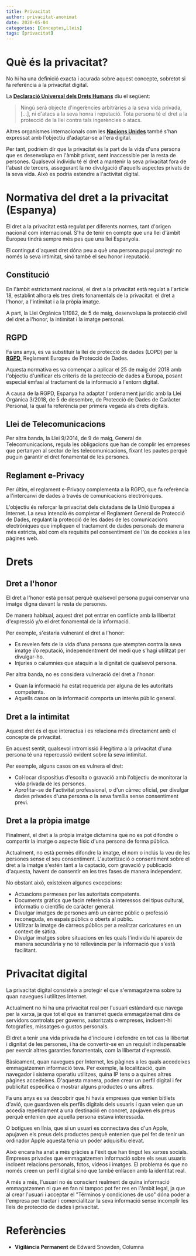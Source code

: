 ```yaml
---
title: Privacitat
author: privacitat-anonimat
date: 2020-05-04
categories: [Conceptes,Lleis]
tags: [privacitat]
---
```


# Què és la privacitat?
No hi ha una definició exacta i acurada sobre aquest concepte, sobretot si fa referència a la privacitat digital.

La [**Declaració Universal dels Drets Humans**](https://dudh.es/tag/privacidad/) diu el següent:

> Ningú serà objecte d'ingerències arbitràries a la seva vida privada, [...], ni d'atacs a la seva honra i reputació. Tota persona té el dret a la protecció de la llei contra tals ingerències o atacs.

Altres organismes internacionals com les [**Nacions Unides**](https://www.acnur.org/fileadmin/Documentos/BDL/2017/10904.pdf) també s'han expressat amb l'objectiu d'adaptar-se a l'era digital.

Per tant, podríem dir que la privacitat és la part de la vida d'una persona que es desenvolupa en l'àmbit privat, sent inaccessible per la resta de persones.
Qualsevol individu té el dret a mantenir la seva privacitat fora de l'abast de tercers, assegurant la no divulgació d'aquells aspectes privats de la seva vida. Això es podria estendre a l'activitat digital.


# Normativa del dret a la privacitat (Espanya)
El dret a la privacitat està regulat per diferents normes, tant d'origen nacional com internacional. S'ha de tenir en compte que una llei d'àmbit Europeu tindrà sempre més pes que una llei Espanyola.

El contingut d'aquest dret dóna peu a què una persona pugui protegir no només la seva intimitat, sinó també el seu honor i reputació.

## Constitució
En l'àmbit estrictament nacional, el dret a la privacitat està regulat a l'article 18, establint alhora els tres drets fonamentals de la privacitat: el dret a l'honor, a l'intimitat i a la pròpia imatge.

A part, la Llei Orgánica 1/1982, de 5 de maig, desenvolupa la protecció civil del dret a l'honor, la intimitat i la imatge personal.

## RGPD
Fa uns anys, es va substituir la llei de protecció de dades (LOPD) per la [**RGPD**](https://protecciondatos-lopd.com/empresas/nueva-ley-proteccion-datos-2018/), Reglament Europeu de Protecció de Dades.

Aquesta normativa es va començar a aplicar el 25 de maig del 2018 amb l'objectiu d'unificar els criteris de la protecció de dades a Europa, posant especial èmfasi al tractament de la informació a l'entorn digital.

A causa de la RGPD, Espanya ha adaptat l'ordenament jurídic amb la Llei Orgànica 3/2018, de 5 de desembre, de Protecció de Dades de Caràcter Personal, la qual fa referència per primera vegada als drets digitals.

## Llei de Telecomunicacions

Per altra banda, la Llei 9/2014, de 9 de maig, General de Telecomunicacions, regula les obligacions que han de complir les empreses que pertanyen al sector de les telecomunicacions, fixant les pautes perquè puguin garantir el dret fonamental de les persones.

## Reglament e-Privacy

Per últim, el reglament e-Privacy complementa a la RGPD, que fa referència a l'intercanvi de dades a través de comunicacions electròniques.

L'objectiu és reforçar la privacitat dels ciutadans de la Unió Europea a Internet. La seva intenció és completar el Reglament General de Protecció de Dades, regulant la protecció de les dades de les comunicacions electròniques que impliquen el tractament de dades personals de manera més estricta, així com els requisits pel consentiment de l'ús de cookies a les pàgines web.


# Drets
## Dret a l'honor
El dret a l'honor està pensat perquè qualsevol persona pugui conservar una imatge digna davant la resta de persones.

De manera habitual, aquest dret pot entrar en conflicte amb la llibertat d'expressió y/o el dret fonamental de la informació.

Per exemple, s'estaria vulnerant el dret a l'honor:
* Es revelen fets de la vida d'una persona que atempten contra la seva imatge i/o reputació, independentment del medi que s'hagi utilitzat per divulgar-ho.
* Injuries o calumnies que ataquin a la dignitat de qualsevol persona.

Per altra banda, no es considera vulneració del dret a l'honor:
* Quan la informació ha estat requerida per alguna de les autoritats competents.
* Aquells casos on la informació comporta un interès públic general.

## Dret a la intimitat
Aquest dret és el que interactua i es relaciona més directament amb el concepte de privacitat.

En aquest sentit, qualsevol intromissió il·legítima a la privacitat d'una persona té una repercussió evident sobre la seva intimitat.

Per exemple, alguns casos on es vulnera el dret:
* Col·locar dispositius d'escolta o gravació amb l'objectiu de monitorar la vida privada de les persones.
* Aprofitar-se de l'activitat professional, o d'un càrrec oficial, per divulgar dades privades d'una persona o la seva família sense consentiment previ.

## Dret a la pròpia imatge
Finalment, el dret a la pròpia imatge dictamina que no es pot difondre o compartir la imatge o aspecte físic d'una persona de forma pública.

Actualment, no està permès difondre la imatge, el nom o inclús la veu de les persones sense el seu consentiment. L'autorització o consentiment sobre el dret a la imatge s'estén tant a la captació, com gravació y publicació d'aquesta, havent de consentir en les tres fases de manera independent.

No obstant això, existeixen algunes excepcions:
* Actuacions permeses per les autoritats competents.
* Documents gràfics que facin referència a interessos del tipus cultural, informatiu o científic de caràcter general.
* Divulgar imatges de persones amb un càrrec públic o professió reconeguda, en espais públics o oberts al públic.
* Utilitzar la imatge de càrrecs públics per a realitzar caricatures en un context de sàtira.
* Divulgar imatges sobre situacions en les quals l'individu hi apareix de manera secundària y no té rellevància per la informació que s'està facilitant.


# Privacitat digital
La privacitat digital consisteix a protegir el que s'emmagatzema sobre tu quan navegues i utilitzes Internet.

Actualment no hi ha una privacitat real per l'usuari estàndard que navega per la xarxa, ja que tot el que es transmet queda emmagatzemat dins de servidors controlats per governs, autoritzats o empreses, incloent-hi fotografies, missatges o gustos personals.

El dret a tenir una vida privada ha d'incloure i defendre en tot cas la llibertat i dignitat de les persones, i ha de convertir-se en un requisit indispensable per exercir altres garanties fonamentals, com la llibertat d'expressió.

Bàsicament, quan navegues per Internet, les pàgines a les quals accedeixes emmagatzemen informació teva. Per exemple, la localització, quin navegador i sistema operatiu utilitzes, quina IP tens o a quines altres pàgines accedeixes. D'aquesta manera, poden crear un perfil digital i fer publicitat específica o mostrar alguns productes o uns altres.

Fa uns anys es va descobrir que hi havia empreses que venien bitllets d'avió, que guardaven els perfils digitals dels usuaris i quan veien que un accedia repetidament a una destinació en concret, apujaven els preus perquè entenien que aquella persona estava interessada.

O botigues en línia, que si un usuari es connectava des d'un Apple, apujaven els preus dels productes perquè entenien que pel fet de tenir un ordinador Apple aquesta tenia un poder adquisitiu elevat.

Això encara ha anat a més gràcies a l'èxit que han tingut les xarxes socials. Empreses privades que emmagatzemen informació sobre els seus usuaris incloent relacions personals, fotos, vídeos i imatges. El problema és que no només creen un perfil digital sinó que també enllacen amb la identitat real.

A més a més, l'usuari no és conscient realment de quina informació emmagatzemen ni que en fan ni tampoc pot fer res en l'àmbit legal, ja que al crear l'usuari i acceptar el "Términos y condiciones de uso" dóna poder a l'empresa per tractar i comercialitzar la seva informació sense incomplir les lleis de protecció de dades i privacitat.


# Referències
* **Vigilància Permanent** de Edward Snowden, Columna